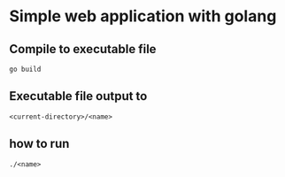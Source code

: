 # Simple web application with golang

## Compile to executable file
```
go build
```

## Executable file output to 
```
<current-directory>/<name>
```

## how to run
```
./<name>
```